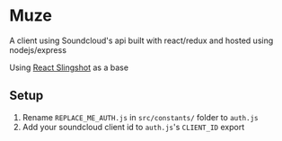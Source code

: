 # Muze
A client using Soundcloud's api built with react/redux and hosted using nodejs/express  

Using [React Slingshot](https://github.com/coryhouse/react-slingshot) as a base

## Setup
1. Rename `REPLACE_ME_AUTH.js` in `src/constants/` folder to `auth.js`
2. Add your soundcloud client id to `auth.js`'s `CLIENT_ID` export